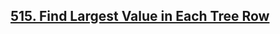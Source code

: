 ## [515. Find Largest Value in Each Tree Row](https://leetcode.com/problems/find-largest-value-in-each-tree-row)


